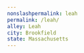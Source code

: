 ```yaml
---
﻿nonslashpermalink: leah
permalink: /leah/
alley: Leah
city: Brookfield
state: Massachusetts
---
```

